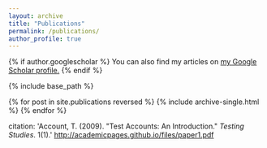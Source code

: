 ```yaml
---
layout: archive
title: "Publications"
permalink: /publications/
author_profile: true
---
```


{% if author.googlescholar %}
  You can also find my articles on <u><a href="{{author.googlescholar}}">my Google Scholar profile</a>.</u>
{% endif %}

{% include base_path %}

{% for post in site.publications reversed %}
  {% include archive-single.html %}
{% endfor %}

citation: 'Account, T. (2009). "Test Accounts: An Introduction." <i>Testing Studies</i>. 1(1).'
http://academicpages.github.io/files/paper1.pdf
